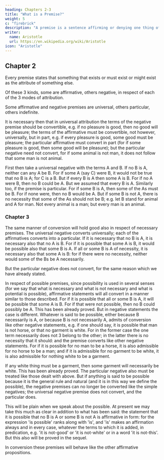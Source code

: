 ```yaml
---
heading: Chapters 2-3
title: "What is a Premise?"
weight: 5
c: "firebrick"
description: "A premise is a sentence affirming or denying one thing of another."
writer:
  name: Aristotle 
  url: https://en.wikipedia.org/wiki/Aristotle
icon: "Aristotle"
---
```



## Chapter 2

Every premise states that something that exists or must exist or might exist as the attribute of something else.

Of these 3 kinds, some are affirmative, others negative, in respect of each of the 3 modes of attribution.

Some affirmative and negative premises are universal, others particular, others indefinite.

It is necessary then that in universal attribution the terms of the negative premise should be convertible, e.g. if no pleasure is good, then no good will be pleasure; the terms of the affirmative must be convertible, not however, universally, but in part, e.g. if every pleasure is good, some good must be pleasure; the particular affirmative must convert in part (for if some pleasure is good, then some good will be pleasure); but the particular negative need not convert, for if some animal is not man, it does not follow that some man is not animal.

First then take a universal negative with the terms A and B. If no B is A, neither can any A be B.
For if some A (say C) were B, it would not be true that no B is A; for C is a B. But if every B is
A then some A is B. For if no A were B, then no B could be A. But we assumed that every B is
A. Similarly too, if the premise is particular. For if some B is A, then some of the As must be B.
For if none were, then no B would be A. But if some B is not A, there is no necessity that some
of the As should not be B; e.g. let B stand for animal and A for man. Not every animal is a man;
but every man is an animal.

### Chapter 3

The same manner of conversion will hold good also in respect of necessary premises. The universal negative converts universally; each of the affirmatives converts into a particular. If it is necessary that no B is A, it is necessary also that no A is B. For if it is possible that some A is B, it would be possible also that some B is A. If all or some B is A of necessity, it is necessary also that some A is B: for if there were no necessity, neither would some of the Bs be A necessarily. 

But the particular negative does not convert, for the same reason which we have already stated.

In respect of possible premises, since possibility is used in several senses (for we say that what is necessary and what is not necessary and what is potential is possible), affirmative statements will all convert in a manner similar to those described. For if it is possible that all or some B is A, it will be possible that some A is B. For if that were not possible, then no B could possibly be A.
This has been already proved. But in negative statements the case is different. Whatever is said
to be possible, either because B necessarily is A, or because B is not necessarily A, admits of
conversion like other negative statements, e.g. if one should say, it is possible that man is not
horse, or that no garment is white. For in the former case the one term necessarily does not 
3
belong to the other; in the latter there is no necessity that it should: and the premise converts like other negative statements. For if it is possible for no man to be a horse, it is also admissible for no horse to be a man; and if it is admissible for no garment to be white, it is also admissible for nothing white to be a garment. 

If any white thing must be a garment, then some garment will
necessarily be white. This has been already proved. The particular negative also must be treated
like those dealt with above. But if anything is said to be possible because it is the general rule and natural (and it is in this way we define the possible), the negative premises can no longer be converted like the simple negatives; the universal negative premise does not convert, and the particular does.

This will be plain when we speak about the possible. At present we may take this
much as clear in addition to what has been said: the statement that it is possible that no B is A or some B is not A is affirmative in form: for the expression 'is possible' ranks along with 'is', and 'is' makes an affirmation always and in every case, whatever the terms to which it is added, in predication, e.g. 'it is not-good' or 'it is not-white' or in a word 'it is not-this'. But this also will be proved in the sequel.

In conversion these premises will behave like the other affirmative
propositions.

